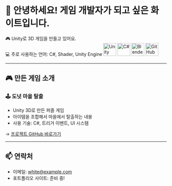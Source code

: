 # 👋 안녕하세요! 게임 개발자가 되고 싶은 화이트입니다.

🎮 Unity로 3D 게임을 만들고 있어요.  
💻 주로 사용하는 언어: C#, Shader, Unity Engine
<img src="https://cdn.jsdelivr.net/gh/devicons/devicon/icons/unity/unity-original.svg" alt="Unity" width="40" height="40"/> 
<img src="https://cdn.jsdelivr.net/gh/devicons/devicon/icons/csharp/csharp-original.svg" alt="C#" width="40" height="40"/>
<img src="https://cdn.jsdelivr.net/gh/devicons/devicon/icons/blender/blender-original.svg" alt="Blender" width="40" height="40"/>
<img src="https://cdn.jsdelivr.net/gh/devicons/devicon/icons/github/github-original.svg" alt="GitHub" width="40" height="40"/>


---

## 🎮 만든 게임 소개

### 🕹️ 도넛 마을 탈출
- Unity 3D로 만든 퍼즐 게임
- 아이템을 조합해서 마을에서 탈출하는 내용
- 사용 기술: C#, 트리거 이벤트, UI 시스템

→ [프로젝트 GitHub 바로가기](https://github.com/whiteDevTool/donut-town-game)

---

## 📫 연락처
- 이메일: white@example.com
- 포트폴리오 사이트: 준비 중!
